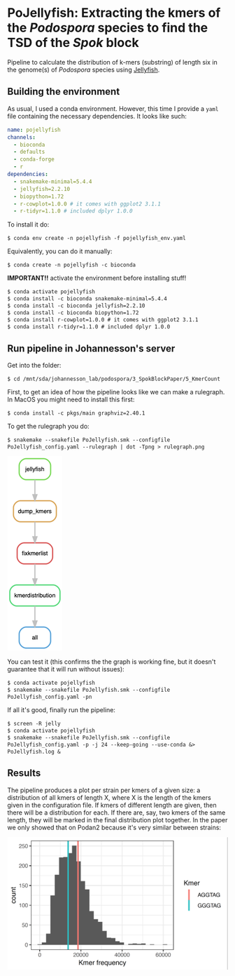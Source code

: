 # PoJellyfish: Extracting the kmers of the *Podospora* species to find the TSD of the *Spok* block

Pipeline to calculate the distribution of k-mers (substring) of length six in the genome(s) of *Podospora* species using [Jellyfish](https://github.com/gmarcais/Jellyfish/tree/master/doc).

## Building the environment

As usual, I used a conda environment. However, this time I provide a `yaml` file containing the necessary dependencies. It looks like such:

```yaml
name: pojellyfish
channels:
  - bioconda
  - defaults
  - conda-forge
  - r
dependencies:
  - snakemake-minimal=5.4.4
  - jellyfish=2.2.10
  - biopython=1.72
  - r-cowplot=1.0.0 # it comes with ggplot2 3.1.1
  - r-tidyr=1.1.0 # included dplyr 1.0.0
```

To install it do:

    $ conda env create -n pojellyfish -f pojellyfish_env.yaml

Equivalently, you can do it manually:

    $ conda create -n pojellyfish -c bioconda

**IMPORTANT!!** activate the environment before installing stuff! 
    
    $ conda activate pojellyfish
    $ conda install -c bioconda snakemake-minimal=5.4.4
    $ conda install -c bioconda jellyfish=2.2.10
    $ conda install -c bioconda biopython=1.72
    $ conda install r-cowplot=1.0.0 # it comes with ggplot2 3.1.1
    $ conda install r-tidyr=1.1.0 # included dplyr 1.0.0 

## Run pipeline in Johannesson's server

Get into the folder:

    $ cd /mnt/sda/johannesson_lab/podospora/3_SpokBlockPaper/5_KmerCount

First, to get an idea of how the pipeline looks like we can make a rulegraph. In MacOS you might need to install this first:
 
    $ conda install -c pkgs/main graphviz=2.40.1

To get the rulegraph you do:

    $ snakemake --snakefile PoJellyfish.smk --configfile PoJellyfish_config.yaml --rulegraph | dot -Tpng > rulegraph.png

![rulegraph](rulegraph.png "rulegraph of PoJellyfish.smk")

You can test it (this confirms the the graph is working fine, but it doesn't guarantee that it will run without issues):

    $ conda activate pojellyfish
    $ snakemake --snakefile PoJellyfish.smk --configfile PoJellyfish_config.yaml -pn


If all it's good, finally run the pipeline:

    $ screen -R jelly
    $ conda activate pojellyfish
    $ snakemake --snakefile PoJellyfish.smk --configfile PoJellyfish_config.yaml -p -j 24 --keep-going --use-conda &> PoJellyfish.log &

## Results

The pipeline produces a plot per strain per kmers of a given size: a distribution of all kmers of length X, where X is the length of the kmers given in the configuration file. If kmers of different length are given, then there will be a distribution for each. If there are, say, two kmers of the same length, they will be marked in the final distribution plot together. In the paper we only showed that on Podan2 because it's very similar between strains:

![Distribution](Podan2_kmer_hist_k6.png "Podan2_kmer_hist_k6.png")

